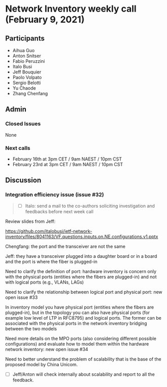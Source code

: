 # Network Inventory weekly call (February 9, 2021)

## Participants
- Aihua Guo
- Anton Snitser
- Fabio Peruzzini
- Italo Busi
- Jeff Bouquier
- Paolo Volpato
- Sergio Belotti
- Yu Chaode
- Zhang Chenfang

## Admin

### Closed Issues

None

### Next calls

- February 16th at 3pm CET / 9am NAEST / 10pm CST
- February 23rd at 3pm CET / 9am NAEST / 10pm CST

## Discussion

### Integration efficiency issue (issue #32)

> - [ ] Italo: send a mail to the co-authors soliciting investigation and feedbacks before next week call

Review slides from Jeff:

https://github.com/italobusi/ietf-network-inventory/files/8041163/VF.questions.inputs.on.NE.configurations.v1.pptx

Chengfang: the port and the transceiver are not the same

Jeff: they have a transceiver plugged into a daughter board or in a board and the port is where the fiber is plugged-in

Need to clarify the definition of port: hardware inventory is concern only with the physical ports (entities where the fibers are plugged-in) and not with logical ports (e.g., VLANs, LAGs)

Need to clarify the relationship between logical port and physical port: new open issue #33

In inventory model you have physical port (entities where the fibers are plugged-in), but in the topology you can also have physical ports (for example low level of LTP in RFC8795) and logical ports. The former can be associated with the physical ports in the network inventory bridging between the two models

Need more details on the MPO ports (also considering different possible configurations) and evaluate how to model them within the hardware network inventory: new open issue #34

Need to better understand the problem of scalability that is the base of the proposed model by China Unicom.

- [ ] Jeff/Anton will check internally about scalability and report to all the feedback.
